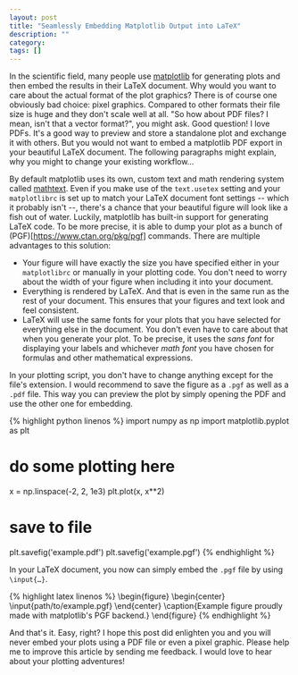 ```yaml
---
layout: post
title: "Seamlessly Embedding Matplotlib Output into LaTeX"
description: ""
category: 
tags: []
---
```


In the scientific field, many people use [matplotlib](http://matplotlib.org/) for generating plots and then embed the results in their LaTeX document. Why would you want to care about the actual format of the plot graphics? There is of course one obviously bad choice: pixel graphics. Compared to other formats their file size is huge and they don't scale well at all. "So how about PDF files? I mean, isn't that a vector format?", you might ask. Good question! I love PDFs. It's a good way to preview and store a standalone plot and exchange it with others. But you would not want to embed a matplotlib PDF export in your beautiful LaTeX document. The following paragraphs might explain, why you might to change your existing workflow…

By default matplotlib uses its own, custom text and math rendering system called [mathtext](http://matplotlib.org/users/mathtext.html#mathtext-tutorial). Even if you make use of the `text.usetex` setting and your `matplotlibrc` is set up to match your LaTeX document font settings -- which it probably isn't --, there's a chance that your beautiful figure will look like a fish out of water. Luckily, matplotlib has built-in support for generating LaTeX code. To be more precise, it is able to dump your plot as a bunch of (PGF)[https://www.ctan.org/pkg/pgf] commands. There are multiple advantages to this solution:

 - Your figure will have exactly the size you have specified either in your `matplotlibrc` or manually in your plotting code. You don't need to worry about the width of your figure when including it into your document.
 - Everything is rendered by LaTeX. And that is even in the same run as the rest of your document. This ensures that your figures and text look and feel consistent.
 - LaTeX will use the same fonts for your plots that you have selected for everything else in the document. You don't even have to care about that when you generate your plot. To be precise, it uses the _sans font_ for displaying your labels and whichever _math font_ you have chosen for formulas and other mathematical expressions.

In your plotting script, you don't have to change anything except for the file's extension. I would recommend to save the figure as a `.pgf` as well as a `.pdf` file. This way you can preview the plot by simply opening the PDF and use the other one for embedding.

{% highlight python linenos %}
import numpy as np
import matplotlib.pyplot as plt

# do some plotting here
x = np.linspace(-2, 2, 1e3)
plt.plot(x, x**2)

# save to file
plt.savefig('example.pdf')
plt.savefig('example.pgf')
{% endhighlight %}

In your LaTeX document, you now can simply embed the `.pgf` file by using `\input{…}`.

{% highlight latex linenos %}
\begin{figure}
	\begin{center}
		\input{path/to/example.pgf}
	\end{center}
	\caption{Example figure proudly made with matplotlib's PGF backend.}
\end{figure}
{% endhighlight %}

And that's it. Easy, right? I hope this post did enlighten you and you will never embed your plots using a PDF file or even a pixel graphic. Please help me to improve this article by sending me feedback. I would love to hear about your plotting adventures!
